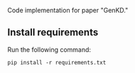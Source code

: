 Code implementation for paper "GenKD."

## Install requirements
Run the following command:

`pip install -r requirements.txt`